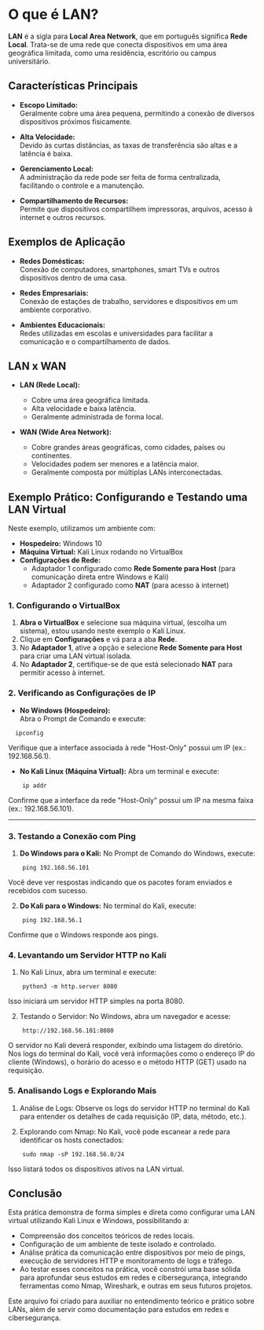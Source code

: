# O que é LAN?

**LAN** é a sigla para **Local Area Network**, que em português significa **Rede Local**. Trata-se de uma rede que conecta dispositivos em uma área geográfica limitada, como uma residência, escritório ou campus universitário.

## Características Principais

- **Escopo Limitado:**  
  Geralmente cobre uma área pequena, permitindo a conexão de diversos dispositivos próximos fisicamente.

- **Alta Velocidade:**  
  Devido às curtas distâncias, as taxas de transferência são altas e a latência é baixa.

- **Gerenciamento Local:**  
  A administração da rede pode ser feita de forma centralizada, facilitando o controle e a manutenção.

- **Compartilhamento de Recursos:**  
  Permite que dispositivos compartilhem impressoras, arquivos, acesso à internet e outros recursos.

## Exemplos de Aplicação

- **Redes Domésticas:**  
  Conexão de computadores, smartphones, smart TVs e outros dispositivos dentro de uma casa.

- **Redes Empresariais:**  
  Conexão de estações de trabalho, servidores e dispositivos em um ambiente corporativo.

- **Ambientes Educacionais:**  
  Redes utilizadas em escolas e universidades para facilitar a comunicação e o compartilhamento de dados.

## LAN x WAN

- **LAN (Rede Local):**  
  - Cobre uma área geográfica limitada.  
  - Alta velocidade e baixa latência.  
  - Geralmente administrada de forma local.

- **WAN (Wide Area Network):**  
  - Cobre grandes áreas geográficas, como cidades, países ou continentes.  
  - Velocidades podem ser menores e a latência maior.  
  - Geralmente composta por múltiplas LANs interconectadas.

## Exemplo Prático: Configurando e Testando uma LAN Virtual

Neste exemplo, utilizamos um ambiente com:

- **Hospedeiro:** Windows 10  
- **Máquina Virtual:** Kali Linux rodando no VirtualBox  
- **Configurações de Rede:**  
  - Adaptador 1 configurado como **Rede Somente para Host** (para comunicação direta entre Windows e Kali)
  - Adaptador 2 configurado como **NAT** (para acesso à internet)  

### 1. Configurando o VirtualBox

1. **Abra o VirtualBox** e selecione sua máquina virtual, (escolha um sistema), estou usando neste exemplo o Kali Linux.
2. Clique em **Configurações** e vá para a aba **Rede**.
3. No **Adaptador 1**,  ative a opção e selecione **Rede Somente para Host** para criar uma LAN virtual isolada.
4. No **Adaptador 2**,  certifique-se de que está selecionado **NAT** para permitir acesso à internet.

### 2. Verificando as Configurações de IP

- **No Windows (Hospedeiro):**  
  Abra o Prompt de Comando e execute:
```
  ipconfig
```
Verifique que a interface associada à rede "Host-Only" possui um IP (ex.: 192.168.56.1).

- **No Kali Linux (Máquina Virtual):**
Abra um terminal e execute:
```
    ip addr
```
Confirme que a interface da rede "Host-Only" possui um IP na mesma faixa (ex.: 192.168.56.101).

---

### 3. Testando a Conexão com Ping
1. **Do Windows para o Kali:**
No Prompt de Comando do Windows, execute:
```
    ping 192.168.56.101
```
Você deve ver respostas indicando que os pacotes foram enviados e recebidos com sucesso.

2. **Do Kali para o Windows:**
No terminal do Kali, execute:
```
    ping 192.168.56.1
```
Confirme que o Windows responde aos pings.

### 4. Levantando um Servidor HTTP no Kali
1. No Kali Linux, abra um terminal e execute:

```
    python3 -m http.server 8080
```

Isso iniciará um servidor HTTP simples na porta 8080.

2. Testando o Servidor:
No Windows, abra um navegador e acesse:
```
    http://192.168.56.101:8080
```

O servidor no Kali deverá responder, exibindo uma listagem do diretório.
Nos logs do terminal do Kali, você verá informações como o endereço IP do cliente (Windows), o horário do acesso e o método HTTP (GET) usado na requisição.

### 5. Analisando Logs e Explorando Mais
1. Análise de Logs:
Observe os logs do servidor HTTP no terminal do Kali para entender os detalhes de cada requisição (IP, data, método, etc.).

2. Explorando com Nmap:
No Kali, você pode escanear a rede para identificar os hosts conectados:
```
    sudo nmap -sP 192.168.56.0/24
```
Isso listará todos os dispositivos ativos na LAN virtual.

## Conclusão
Esta prática demonstra de forma simples e direta como configurar uma LAN virtual utilizando Kali Linux e Windows, possibilitando a:

- Compreensão dos conceitos teóricos de redes locais.
- Configuração de um ambiente de teste isolado e controlado.
- Análise prática da comunicação entre dispositivos por meio de pings, execução de servidores HTTP e monitoramento de logs e tráfego.
- Ao testar esses conceitos na prática, você constrói uma base sólida para aprofundar seus estudos em redes e cibersegurança, integrando ferramentas como Nmap, Wireshark, e outras em seus futuros projetos.

Este arquivo foi criado para auxiliar no entendimento teórico e prático sobre LANs, além de servir como documentação para estudos em redes e cibersegurança.